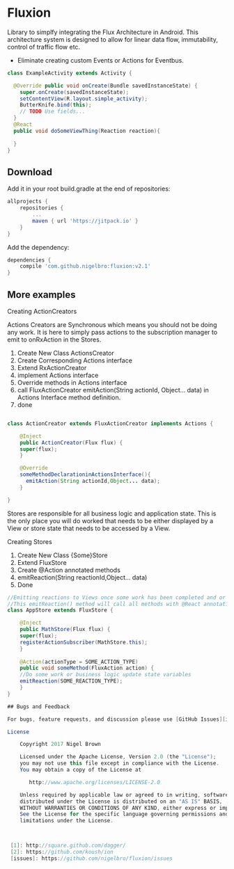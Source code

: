 Fluxion
============


Library to simplfy integrating the Flux Architecture in Android.
This architecture system is designed to allow for linear data flow, immutability, control of traffic flow etc.

 * Eliminate creating custom Events or Actions for Eventbus.


```java
class ExampleActivity extends Activity {

  @Override public void onCreate(Bundle savedInstanceState) {
    super.onCreate(savedInstanceState);
    setContentView(R.layout.simple_activity);
    ButterKnife.bind(this);
    // TODO Use fields...
  }
  @React
  public void doSomeViewThing(Reaction reaction){
  
  }
}
```

Download
--------
Add it in your root build.gradle at the end of repositories:
```gradle
allprojects {
	repositories {
		...
		maven { url 'https://jitpack.io' }
	}
}
```
Add the dependency:
```gradle
dependencies {
	compile 'com.github.nigelbro:fluxion:v2.1'
}
```

More examples
-----------

Creating ActionCreators

Actions Creators are Synchronous which means you should not be doing any work. It is here to simply pass actions to the subscription manager to emit to onRxAction in the Stores.


1. Create New Class ActionsCreator
2. Create Corresponding Actions interface
3. Extend RxActionCreator
4. implement Actions interface
5. Override methods in Actions interface
6. call FluxActionCreator  emitAction(String actionId, Object... data) in Actions Interface method definition.
7. done



```java

class ActionCreator extends FluxActionCreator implements Actions {

    @Inject
    public ActionCreator(Flux flux) {
	super(flux);
    }

    @Override
    someMethodDeclarationinActionsInterface(){
      emitAction(String actionId,Object... data);
    }

}

```
Stores are responsible for all business logic and application state. This is the only place you will do worked that needs to be either displayed by a View or store state that needs to be accessed by a View.

Creating Stores

1. Create New Class {Some}Store
2. Extend FluxStore
3. Create @Action annotated methods
4. emitReaction(String reactionId,Object... data)
5. Done

```java
//Emitting reactions to Views once some work has been completed and or application state changed
//This emitReaction() method will call all methods with @React annotation and match the correction reactionType
class AppStore extends FluxStore {

    @Inject
    public MathStore(Flux flux) {
	super(flux);
	registerActionSubscriber(MathStore.this);
    }
    
    @Action(actionType = SOME_ACTION_TYPE)
    public void someMethod(FluxAction action) {
	//Do some work or business logic update state variables
	emitReaction(SOME_REACTION_TYPE);
    }
}

## Bugs and Feedback

For bugs, feature requests, and discussion please use [GitHub Issues][issues].

License

    Copyright 2017 Nigel Brown

    Licensed under the Apache License, Version 2.0 (the "License");
    you may not use this file except in compliance with the License.
    You may obtain a copy of the License at

       http://www.apache.org/licenses/LICENSE-2.0

    Unless required by applicable law or agreed to in writing, software
    distributed under the License is distributed on an "AS IS" BASIS,
    WITHOUT WARRANTIES OR CONDITIONS OF ANY KIND, either express or implied.
    See the License for the specific language governing permissions and
    limitations under the License.



 [1]: http://square.github.com/dagger/
 [2]: https://github.com/koush/ion
 [issues]: https://github.com/nigelbro/fluxion/issues
